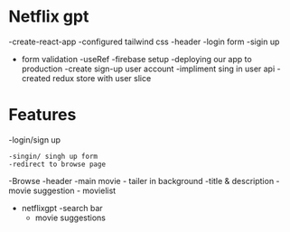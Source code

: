 # Netflix gpt

-create-react-app
-configured tailwind css
-header
-login form
-sigin up
- form validation 
-useRef
-firebase setup
-deploying our app to production
-create sign-up user account
-impliment sing in user api
-created redux store with user slice

# Features 
-login/sign up

    -singin/ singh up form
    -redirect to browse page
-Browse
  -header
  -main movie 
     - tailer in background 
     -title & description
     -movie suggestion
       - movielist 

- netflixgpt
  -search bar
  - movie suggestions       